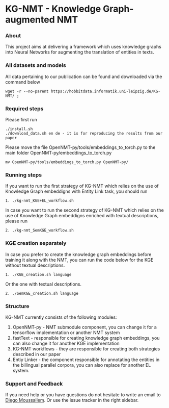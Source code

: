 KG-NMT - Knowledge Graph-augmented NMT
=========

### About
This project aims at delivering a framework which uses knowledge graphs into Neural Networks for augmenting the translation of entities in texts.


### All datasets and models 

All data pertaining to our publication can be found and downloaded via the command below
```
wget -r --no-parent https://hobbitdata.informatik.uni-leipzig.de/KG-NMT/ ;
```

### Required steps 

Please first run

```
./install.sh
./download_data.sh en de - it is for reproducing the results from our paper

```
Please move the file OpenNMT-py/tools/embeddings_to_torch.py to the main folder OpenNMT-py/embeddings_to_torch.py

```
mv OpenNMT-py/tools/embeddings_to_torch.py OpenNMT-py/
```
### Running steps 

If you want to run the first strategy of KG-NMT which relies on the use of Knowledge Graph embeddigns with Entity Link task, you should run
```
1. ./kg-nmt_KGE+EL_workflow.sh
```

In case you want to run the second strategy of KG-NMT which relies on the use of Knowledge Graph embeddigns enriched with textual descriptions, please run
```
2. ./kg-nmt_SemKGE_workflow.sh
```

### KGE creation separately 

In case you prefer to create the knowledge graph embeddings before training it along with the NMT, you can run the code below for the KGE without textual descriptions.
```
1. ./KGE_creation.sh language
```
Or the one with textual descriptions. 

```
2. ./SemKGE_creation.sh language
```
 
### Structure

KG-NMT currently consists of the following modules:

1. OpenNMT-py - NMT submodule component, you can change it for a tensorflow implementation or another NMT system
2. fastText - responsible for creating knowledge graph embeddings, you can also change it for another KGE implementation
3. KG-NMT workflows - they are responsible for creating both strategies described in our paper
4. Entiy Linker - the component responsible for annotating the entities in the billingual parallel corpora, you can also replace for another EL system.


### Support and Feedback
If you need help or you have questions do not hesitate to write an email to  <a href="mailto:diego.moussallem@uni-paderborn.de">Diego Moussallem</a>. Or use the issue tracker in the right sidebar.

